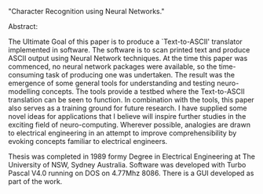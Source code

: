  "Character Recognition using Neural Networks."

Abstract:

The Ultimate Goal of this paper is to produce a `Text-to-ASCII' translator implemented in software. The software is to scan printed text and produce ASCII output using Neural Network techniques. At the time this paper was commenced, no neural network packages were available, so the time-consuming task of producing one was undertaken. The result was the emergence of some general tools for understanding and testing neuro-modelling concepts. The tools provide a testbed where the Text-to-ASCII translation can be seen to function. In combination with the tools, this paper also serves as a training ground for future research. I have supplied some novel ideas for applications that I believe will inspire further studies in the exciting field of neuro-computing. Wherever possible, analogies are drawn to electrical engineering in an attempt to improve comprehensibility by evoking concepts familiar to electrical engineers.



Thesis was completed in 1989 formy Degree in Electrical Engineering at The University of NSW, Sydney Australia.
Software was developed with Turbo Pascal V4.0 running on DOS on 4.77Mhz 8086.
There is a GUI developed as part of the work.
